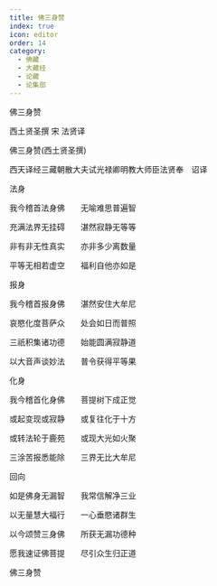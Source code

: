 ```yaml
---
title: 佛三身赞
index: true
icon: editor
order: 14
category:
  - 佛藏
  - 大藏经
  - 论藏
  - 论集部
---
```


  佛三身赞  

西土贤圣撰  宋 法贤译  

佛三身赞(西土贤圣撰)  

西天译经三藏朝散大夫试光禄卿明教大师臣法贤奉　诏译  

法身  

我今稽首法身佛　　无喻难思普遍智  

充满法界无挂碍　　湛然寂静无等等  

非有非无性真实　　亦非多少离数量  

平等无相若虚空　　福利自他亦如是  

报身  

我今稽首报身佛　　湛然安住大牟尼  

哀愍化度菩萨众　　处会如日而普照  

三祇积集诸功德　　始能圆满寂静道  

以大音声谈妙法　　普令获得平等果  

化身  

我今稽首化身佛　　菩提树下成正觉  

或起变现或寂静　　或复往化于十方  

或转法轮于鹿苑　　或现大光如火聚  

三涂苦报悉能除　　三界无比大牟尼  

回向  

如是佛身无漏智　　我常信解净三业  

以无量慧大福行　　一心垂愍诸群生  

以今颂赞三身佛　　所获无漏功德种  

愿我速证佛菩提　　尽引众生归正道  

佛三身赞  
